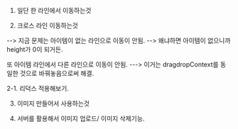 1. 일단 한 라인에서 이동하는것

2. 크로스 라인 이동하는것

--> 지금 문제는 아이템이 없는 라인으로 이동이 안됨.
--> 왜냐하면 아이템이 없으니까 height가 0이 되거든.

또 아이템 라인에서 다른 라인으로 이동이 안됨.
---> 이거는 dragdropContext를 동일한 것으로 바꿔놓음으로써 해결.

2-1. 리덕스 적용해보기.

3. 이미지 만들어서 사용하는것

4. 서버를 활용해서 이미지 업로드/ 이미지 삭제기능.
